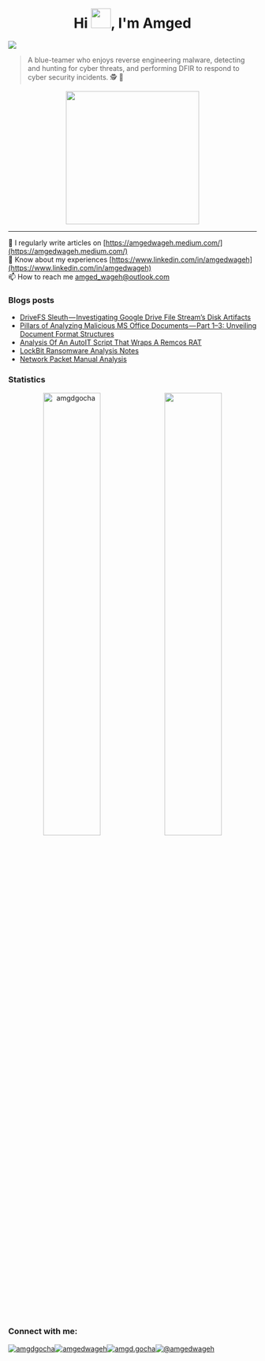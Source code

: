 <h1 align="center">Hi <img src = "https://raw.githubusercontent.com/MartinHeinz/MartinHeinz/master/wave.gif" width = 40>, I'm Amged</h1>

<img src="https://readme-typing-svg.herokuapp.com?color=%FF8B28FF&size=25&center=true&vCenter=true&width=1000&height=75&lines=A+DFIR+Consultant+and+a+Malware+Analyst">

> A blue-teamer who enjoys reverse engineering malware, detecting and hunting for cyber threats, and performing DFIR to respond to cyber security incidents. 🕵 👾

<p align="center"><img src="https://media.giphy.com/media/QvpqTCiEcwtvx6wwJK/giphy.gif" width="270" height="270" frameBorder="0" class="giphy-embed" allowFullScreen></img></p>

---

📝 I regularly write articles on [https://amgedwageh.medium.com/](https://amgedwageh.medium.com/)</br>
📄 Know about my experiences [https://www.linkedin.com/in/amgedwageh](https://www.linkedin.com/in/amgedwageh)</br>
📫 How to reach me amged_wageh@outlook.com</br>

### Blogs posts
<!-- BLOG-POST-LIST:START -->
- [DriveFS Sleuth — Investigating Google Drive File Stream’s Disk Artifacts](https://amgedwageh.medium.com/drivefs-sleuth-investigating-google-drive-file-streams-disk-artifacts-0b5ea637c980?source=rss-6cb86f72015c------2)
- [Pillars of Analyzing Malicious MS Office Documents — Part 1–3: Unveiling Document Format Structures](https://amgedwageh.medium.com/pillars-of-analyzing-malicious-ms-office-documents-part-1-3-document-format-structures-89d5c73be66?source=rss-6cb86f72015c------2)
- [Analysis Of An AutoIT Script That Wraps A Remcos RAT](https://amgedwageh.medium.com/analysis-of-an-autoit-script-that-wraps-a-remcos-rat-6b5b66075b87?source=rss-6cb86f72015c------2)
- [LockBit Ransomware Analysis Notes](https://amgedwageh.medium.com/lockbit-ransomware-analysis-notes-93a542fc8511?source=rss-6cb86f72015c------2)
- [Network Packet Manual Analysis](https://amgedwageh.medium.com/network-packet-manual-analysis-63e25f32ea54?source=rss-6cb86f72015c------2)
<!-- BLOG-POST-LIST:END -->

### Statistics
<p align="center">
  <img width="48%" src="https://github-readme-stats.vercel.app/api?username=amgdgocha&count_private=true&theme=dark&show_icons=true" alt="amgdgocha" />
  <img width="48%" src="https://github-readme-streak-stats.herokuapp.com/?user=amgdgocha&hide_border=true&theme=dark&show_icons=true" />
</p>

<h3 align="left">Connect with me:</h3>
<p align="left">
<a href="https://twitter.com/amgdgocha" target="blank"><img align="center" src="https://img.icons8.com/bubbles/50/000000/twitter-squared.png" alt="amgdgocha"/></a><a href="https://linkedin.com/in/amgedwageh" target="blank"><img align="center" src="https://img.icons8.com/bubbles/50/000000/linkedin.png"" alt="amgedwageh"/></a><a href="https://fb.com/amgd.gocha" target="blank"><img align="center" src="https://img.icons8.com/bubbles/50/000000/facebook-new.png" alt="amgd.gocha"/></a><a href="https://amgedwageh.medium.com/" target="blank"><img align="center" src="https://img.icons8.com/bubbles/50/000000/medium-new.png" alt="@amgedwageh"/></a>
</p>
